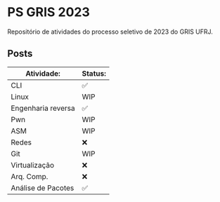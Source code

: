# **PS GRIS 2023**

Repositório de atividades do processo seletivo de 2023 do GRIS UFRJ.

## Posts

| **Atividade:**     | **Status:** |
| ------------------ | ----------- |
| CLI                | ✅          |
| Linux              | WIP         |
| Engenharia reversa | ✅         |
| Pwn                | WIP         |
| ASM                | WIP         |
| Redes              | ❌          |
| Git                | WIP         |
| Virtualização      | ❌          |
| Arq. Comp.         | ❌          |
| Análise de Pacotes | ✅         |
